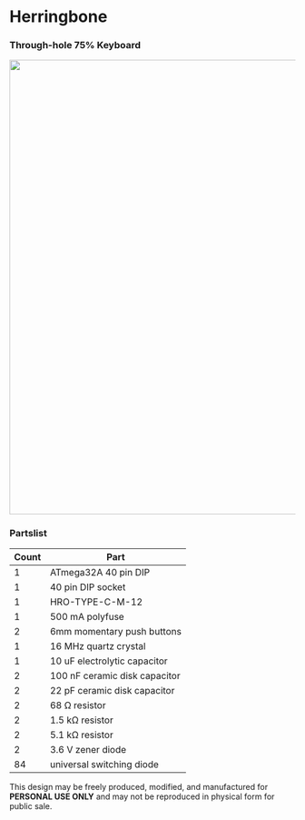 # Herringbone

### Through-hole 75% Keyboard

<img src="https://i.imgur.com/VeYvPGy.jpg" alt="" width="800"/>

### Partslist
 |Count|Part|
 |-|-|
 |1|ATmega32A 40 pin DIP|
 |1|40 pin DIP socket|
 |1|HRO-TYPE-C-M-12|
 |1|500 mA polyfuse|
 |2|6mm momentary push buttons|
 |1|16 MHz quartz crystal|
 |1|10 uF electrolytic capacitor|
 |2|100 nF ceramic disk capacitor|
 |2|22 pF ceramic disk capacitor|
 |2|68 Ω resistor|
 |2|1.5 kΩ resistor|
 |2|5.1 kΩ resistor|
 |2|3.6 V zener diode|
 |84|universal switching diode|


This design may be freely produced, modified, and manufactured for **PERSONAL USE ONLY** and may not be reproduced in physical form for public sale.
